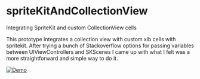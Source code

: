 # spriteKitAndCollectionView
Integrating SpriteKit and custom CollectionView cells

This prototype integrates a collection view with custom xib cells with spritekit. After trying a bunch of Stackoverflow options for passing variables between UIViewControllers and SKScenes I came up with what I felt was a more straightforward and simple way to do it. 

[![Demo](https://user-images.githubusercontent.com/17029800/34908611-5d169c94-f847-11e7-8727-06e9f7b37b8f.png)](https://vimeo.com/250973115 "Demo - Click to watch")
